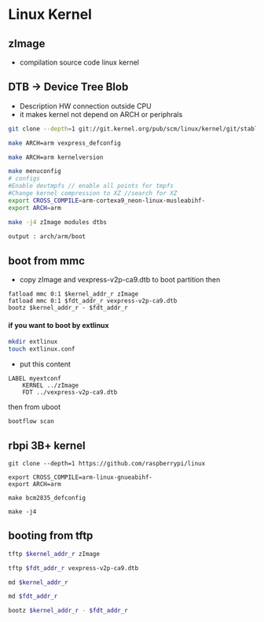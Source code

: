 # Linux Kernel

## zImage
- compilation source code linux kernel

## DTB -> Device Tree Blob
- Description HW connection outside CPU
- it makes  kernel not depend on ARCH or periphrals

```sh
git clone --depth=1 git://git.kernel.org/pub/scm/linux/kernel/git/stable/linux.git

make ARCH=arm vexpress_defconfig

make ARCH=arm kernelversion

make menuconfig
# configs
#Enable devtmpfs // enable all points for tmpfs
#Change kernel compression to XZ //search for XZ
export CROSS_COMPILE=arm-cortexa9_neon-linux-musleabihf- 
export ARCH=arm

make -j4 zImage modules dtbs

output : arch/arm/boot

```
## boot from mmc
- copy zImage and vexpress-v2p-ca9.dtb to boot partition then 
```
fatload mmc 0:1 $kernel_addr_r zImage
fatload mmc 0:1 $fdt_addr_r vexpress-v2p-ca9.dtb
bootz $kernel_addr_r - $fdt_addr_r
```

#### if you want to boot by extlinux
```sh
mkdir extlinux
touch extlinux.conf
```
- put this content
```
LABEL myextconf
    KERNEL ../zImage
    FDT ../vexpress-v2p-ca9.dtb
```
then from uboot
```
bootflow scan
```


## rbpi 3B+ kernel
```
git clone --depth=1 https://github.com/raspberrypi/linux

export CROSS_COMPILE=arm-linux-gnueabihf-
export ARCH=arm

make bcm2835_defconfig

make -j4

```

## booting from tftp
```sh
tftp $kernel_addr_r zImage

tftp $fdt_addr_r vexpress-v2p-ca9.dtb

md $kernel_addr_r

md $fdt_addr_r

bootz $kernel_addr_r - $fdt_addr_r

```